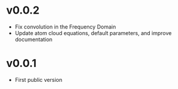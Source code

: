 # v0.0.2

- Fix convolution in the Frequency Domain
- Update atom cloud equations, default parameters, and improve documentation


# v0.0.1

- First public version
